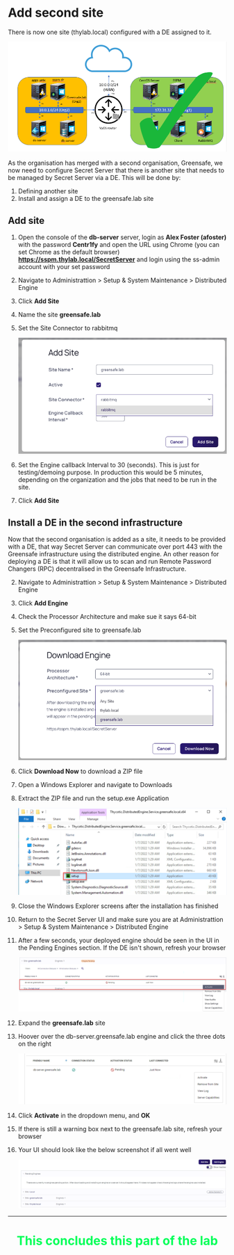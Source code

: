 # Add second site

There is now one site (thylab.local) configured with a DE assigned to it. 

![Thylab.local ready](images/ss-adv-0012.png)

As the organisation has merged with a second organisation, Greensafe, we now need to configure Secret Server that there is another site that needs to be managed by Secret Server via a DE. This will be done by:

1. Defining another site
2. Install and assign a DE to the greensafe.lab site

## Add site
1. Open the console of the **db-server** server, login as **Alex Foster (afoster)** with the password **Centr1fy** and open the URL using Chrome (you can set Chrome as the default browser) **https://sspm.thylab.local/SecretServer** and login using the ss-admin account with your set password
2. Navigate to Administrattion > Setup & System Maintenance > Distributed Engine
1. Click **Add Site**
2. Name the site **greensafe.lab**
3. Set the Site Connector to rabbitmq

   ![Add Site](images/ss-adv-0013.png)

4. Set the Engine callback Interval to 30 (seconds). This is just for testing/demoing purpose. In production this would be 5 minutes, depending on the organization and the jobs that need to be run in the site.
5. Click **Add Site**

## Install a DE in the second infrastructure
Now that the second organisation is added as a site, it needs to be provided with a DE, that way Secret Server can communicate over port 443 with the Greensafe infrastructure using the distributed engine. An other reason for deploying a DE is that it will allow us to scan and run Remote Password Changers (RPC) decentralised in the Greensafe Infrastructure.

2. Navigate to Administrattion > Setup & System Maintenance > Distributed Engine
3. Click **Add Engine**
4. Check the Processor Architecture and make sue it says 64-bit
5. Set the Preconfigured site to greensafe.lab

    ![Add Site](images/ss-adv-0014.png)

6. Click **Download Now** to download a ZIP file
8. Open a Windows Explorer and navigate to Downloads
10. Extract the ZIP file and run the setup.exe Application

    ![Add Site](images/lab-020.png)

11. Close the Windows Explorer screens after the installation has finished
11. Return to the Secret Server UI and make sure you are at Administrattion > Setup & System Maintenance > Distributed Engine
12. After a few seconds, your deployed engine should be seen in the UI in the Pending Engines section. If the DE isn't shown, refresh your browser

    ![Add Site](images/ss-adv-0015.png)

13. Expand the **greensafe.lab** site
14. Hoover over the db-server.greensafe.lab engine and click the three dots on the right

    ![Add Site](images/lab-017.png)

15. Click **Activate** in the dropdown menu, and **OK**
16. If there is still a warning box next to the greensafe.lab site, refresh your browser
17. Your UI should look like the below screenshot if all went well

    ![Add Site](images/ss-adv-0016.png)


  
  <HR>
  <center><H1 style="color:#00FF59">This concludes this part of the lab</H1></center>